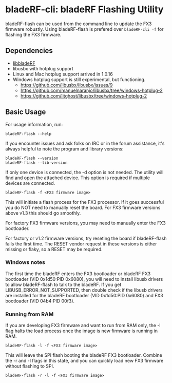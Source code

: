 # bladeRF-cli: bladeRF Flashing Utility #
bladeRF-flash can be used from the command line to update the FX3 firmware robustly.  Using bladeRF-flash is prefered over ```bladeRF-cli -f``` for flashing the FX3 firmware.

## Dependencies ##
- [libbladeRF][libbladeRF]
- libusbx with hotplug support
 - Linux and Mac hotplug support arrived in 1.0.16
 - Windows hotplug support is still experimental, but functioning.  
   - https://github.com/libusbx/libusbx/issues/9
   - https://github.com/manuelnaranjo/libusbx/tree/windows-hotplug-2
   - https://github.com/litghost/libusbx/tree/windows-hotplug-2

[libbladeRF]: ../../libraries/libbladeRF (libbladeRF)
  
## Basic Usage ##
For usage information, run:

```
bladeRF-flash --help
```

If you encounter issues and ask folks on IRC or in the forum assistance, it's always helpful to note the program and library versions:

```
bladeRF-flash --version
bladeRF-flash --lib-version
```

If only one device is connected, the -d option is not needed. The utility will find and open the attached device. This option is required if multiple devices are connected.

```
bladeRF-flash -f <FX3 firmware image>
```

This will initiate a flash process for the FX3 processor.  If it goes successful you do NOT need to manually reset the board.  For FX3 firmware versions above v1.3 this should go smoothly.

For factory FX3 firmware versions, you may need to manually enter the FX3 bootloader.

For factory or v1.2 firmware versions, try reseting the board if bladeRF-flash fails the first time.  The RESET vendor request in these versions is either missing or flaky, so a RESET may be required.

### Windows notes ###

The first time the bladeRF enters the FX3 bootloader or bladeRF FX3 bootloader (VID 0x1d50:PID 0x6080), you will need to install libusb drivers to allow bladeRF-flash to talk to the bladeRF.  If you get LIBUSB_ERROR_NOT_SUPPORTED, then double check if the libusb drivers are installed for the bladeRF bootloader (VID 0x1d50:PID 0x6080) and FX3 bootloader (VID 04b4:PID 00f3).

### Running from RAM ###

If you are developing FX3 firmware and want to run from RAM only, the -l flag halts the load process once the image is new firmware is running in RAM.

```
bladeRF-flash -l -f <FX3 firmware image>
```

This will leave the SPI flash booting the bladeRF FX3 bootloader.  Combine the -r and -l flags in this state, and you can quickly load new FX3 firmware without flashing to SPI.

```
bladeRF-flash -r -l -f <FX3 firmware image>
```
